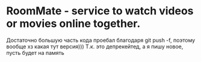 # RoomMate - service to watch videos or movies online together.
Достаточно большую часть кода проебал благодаря git push -f, поэтому вообще хз какая тут версия)))
Т.к. это депрекейтед, а я пишу новое, пусть будет на память
